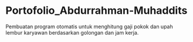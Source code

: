 # Portofolio_Abdurrahman-Muhaddits
Pembuatan program otomatis untuk menghitung gaji pokok dan upah lembur karyawan berdasarkan golongan dan jam kerja.
